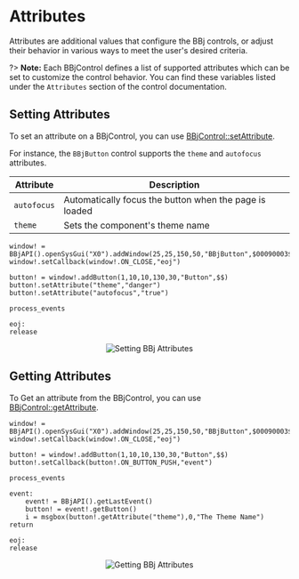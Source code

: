 # Attributes

Attributes are additional values that configure the BBj controls, or adjust their behavior in various ways to meet the user's desired criteria.

?> **Note:** Each BBjControl defines a list of supported attributes which can be set to customize the control behavior.
You can find these variables listed under the `Attributes` section of the control documentation.

## Setting Attributes

To set an attribute on a BBjControl, you can use [BBjControl::setAttribute](https://documentation.basis.cloud/BASISHelp/WebHelp/bbjobjects/SysGui/bbjcontrol/BBjControl_setAttribute.htm).

For instance, the `BBjButton` control supports the `theme` and `autofocus` attributes.

| **Attribute** | **Description**                                        |
| ------------- | ------------------------------------------------------ |
| `autofocus`   | Automatically focus the button when the page is loaded |
| `theme`       | Sets the component's theme name                        |

```bbj
window! = BBjAPI().openSysGui("X0").addWindow(25,25,150,50,"BBjButton",$00090003$)
window!.setCallback(window!.ON_CLOSE,"eoj")

button! = window!.addButton(1,10,10,130,30,"Button",$$)
button!.setAttribute("theme","danger")
button!.setAttribute("autofocus","true")

process_events

eoj:
release
```

<div style="text-align: center">
  <img  src="_media/attributes/setAttribute.png" alt="Setting BBj Attributes">
</div>

## Getting Attributes

To Get an attribute from the BBjControl, you can use [BBjControl::getAttribute](https://documentation.basis.cloud/BASISHelp/WebHelp/bbjobjects/SysGui/bbjcontrol/BBjControl_getAttribute.htm).

```bbj
window! = BBjAPI().openSysGui("X0").addWindow(25,25,150,50,"BBjButton",$00090003$)
window!.setCallback(window!.ON_CLOSE,"eoj")

button! = window!.addButton(1,10,10,130,30,"Button",$$)
button!.setCallback(button!.ON_BUTTON_PUSH,"event")

process_events

event:
    event! = BBjAPI().getLastEvent()
    button! = event!.getButton()
    i = msgbox(button!.getAttribute("theme"),0,"The Theme Name")
return

eoj:
release
```

<div style="text-align: center">
  <img  src="_media/attributes/getAttribute.png" alt="Getting BBj Attributes">
</div>
